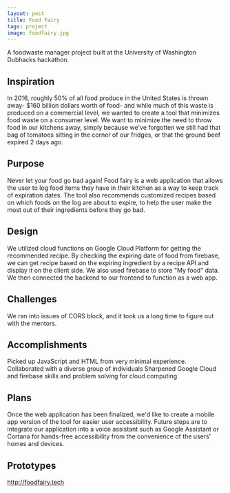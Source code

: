 ```yaml
---
layout: post
title: Food Fairy
tags: project
image: foodfairy.jpg
---
```


A foodwaste manager project built at the University of Washington Dubhacks hackathon. 

## Inspiration
In 2016, roughly 50% of all food produce in the United States is thrown away- $160 billion dollars worth of food- and while much of this waste is produced on a commercial level, we wanted to create a tool that minimizes food waste on a consumer level. We want to minimize the need to throw food in our kitchens away, simply because we've forgotten we still had that bag of tomatoes sitting in the corner of our fridges, or that the ground beef expired 2 days ago.

## Purpose
Never let your food go bad again! Food fairy is a web application that allows the user to log food items they have in their kitchen as a way to keep track of expiration dates. The tool also recommends customized recipes based on which foods on the log are about to expire, to help the user make the most out of their ingredients before they go bad.

## Design
We utilized cloud functions on Google Cloud Platform for getting the recommended recipe. By checking the expiring date of food from firebase, we can get recipe based on the expiring ingredient by a recipe API and display it on the client side. We also used firebase to store "My food" data. We then connected the backend to our frontend to function as a web app.

## Challenges
We ran into issues of CORS block, and it took us a long time to figure out with the mentors.

## Accomplishments 
Picked up JavaScript and HTML from very minimal experience.
Collaborated with a diverse group of individuals
Sharpened Google Cloud and firebase skills and problem solving for cloud computing

## Plans
Once the web application has been finalized, we'd like to create a mobile app version of the tool for easier user accessibility. Future steps are to integrate our application into a voice assistant such as Google Assistant or Cortana for hands-free accessibility from the convenience of the users' homes and devices.

## Prototypes
http://foodfairy.tech